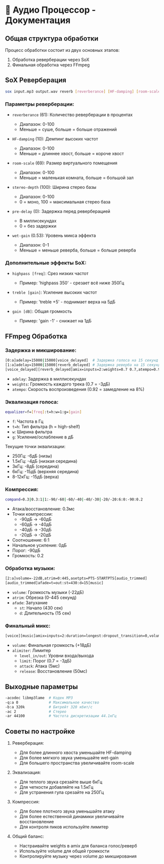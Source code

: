 # 🎵 Аудио Процессор - Документация

## Общая структура обработки

Процесс обработки состоит из двух основных этапов:
1. Обработка реверберации через SoX
2. Финальная обработка через FFmpeg

## SoX Реверберация

```bash
sox input.mp3 output.wav reverb [reverberance] [HF-damping] [room-scale] [stereo-depth] [pre-delay] [wet-gain] [additional-effects...]
```

### Параметры реверберации:
- `reverberance` (61): Количество реверберации в процентах
  - Диапазон: 0-100
  - Меньше = суше, больше = больше отражений
  
- `HF-damping` (10): Демпинг высоких частот
  - Диапазон: 0-100
  - Меньше = длиннее хвост, больше = короче хвост
  
- `room-scale` (69): Размер виртуального помещения
  - Диапазон: 0-100
  - Меньше = маленькая комната, больше = большой зал
  
- `stereo-depth` (100): Ширина стерео базы
  - Диапазон: 0-100
  - 0 = моно, 100 = максимальная стерео база
  
- `pre-delay` (0): Задержка перед реверберацией
  - В миллисекундах
  - 0 = без задержки
  
- `wet-gain` (0.53): Уровень микса эффекта
  - Диапазон: 0-1
  - Меньше = меньше реверба, больше = больше реверба

### Дополнительные эффекты SoX:
- `highpass [freq]`: Срез низких частот
  - Пример: 'highpass 350' - срезает всё ниже 350Гц
  
- `treble [gain]`: Усиление высоких частот
  - Пример: 'treble +5' - поднимает верха на 5дБ
  
- `gain [dB]`: Общая громкость
  - Пример: 'gain -1' - снижает на 1дБ

## FFmpeg Обработка

### Задержка и микширование:
```bash
[0:a]adelay=15000|15000[voice_delayed]  # Задержка голоса на 15 секунд
[1:a]adelay=15000|15000[reverb_delayed] # Задержка реверба на 15 секунд
[voice_delayed][reverb_delayed]amix=inputs=2:weights=0.7 0.7,atempo=0.92[voice_mixed]
```
- `adelay`: Задержка в миллисекундах
- `weights`: Громкость каждого трека (0.7 = -3дБ)
- `atempo`: Скорость воспроизведения (0.92 = замедление на 8%)

### Эквализация голоса:
```bash
equalizer=f=[freq]:t=h:w=1:g=[gain]
```
- `f`: Частота в Гц
- `t=h`: Тип фильтра (h = high-shelf)
- `w`: Ширина фильтра
- `g`: Усиление/ослабление в дБ

Текущие точки эквализации:
- 250Гц: -6дБ (низы)
- 1.5кГц: -4дБ (низкая середина)
- 3кГц: -8дБ (середина)
- 6кГц: -15дБ (верхняя середина)
- 8-12кГц: -15дБ (верха)

### Компрессия:
```bash
compand=0.3|0.3:1|1:-90/-60|-60/-40|-40/-30|-20/-20:6:0:-90:0.2
```
- Атака/восстановление: 0.3мс
- Точки компрессии:
  - -90дБ -> -60дБ
  - -60дБ -> -40дБ
  - -40дБ -> -30дБ
  - -20дБ -> -20дБ
- Соотношение: 6:1
- Начальное усиление: 0дБ
- Порог: -90дБ
- Громкость: 0.2

### Обработка музыки:
```bash
[2:a]volume=-22dB,atrim=0:445,asetpts=PTS-STARTPTS[audio_trimmed]
[audio_trimmed]afade=t=out:st=430:d=15[music]
```
- `volume`: Громкость музыки (-22дБ)
- `atrim`: Обрезка (0-445 секунд)
- `afade`: Затухание
  - `st`: Начало (430 сек)
  - `d`: Длительность (15 сек)

### Финальный микс:
```bash
[voice][music]amix=inputs=2:duration=longest:dropout_transition=0,volume=18dB,alimiter=level_in=1:level_out=1:limit=0.7:attack=5:release=50[out]
```
- `volume`: Финальная громкость (+18дБ)
- `alimiter`: Лимитер
  - `level_in/out`: Уровни входа/выхода
  - `limit`: Порог (0.7 = -3дБ)
  - `attack`: Атака (5мс)
  - `release`: Восстановление (50мс)

## Выходные параметры
```bash
-acodec libmp3lame  # Кодек MP3
-q:a 0              # Максимальное качество
-b:a 320k           # Битрейт 320 кбит/с
-ac 2               # Стерео
-ar 44100           # Частота дискретизации 44.1кГц
```

## Советы по настройке

1. Реверберация:
   - Для более длинного хвоста уменьшайте HF-damping
   - Для более мягкого звука уменьшайте wet-gain
   - Для большего пространства увеличивайте room-scale

2. Эквализация:
   - Для теплого звука срезайте выше 6кГц
   - Для четкости добавляйте на 1.5кГц
   - Для устранения гула срезайте на 250Гц

3. Компрессия:
   - Для более плотного звука уменьшайте атаку
   - Для более естественной динамики увеличивайте восстановление
   - Для контроля пиков используйте лимитер

4. Общий баланс:
   - Настраивайте weights в amix для баланса голос/реверб
   - Используйте volume для общей громкости
   - Контролируйте музыку через volume до микширования 